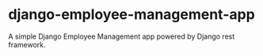 # django-employee-management-app
A simple Django Employee Management app powered by Django rest framework.
